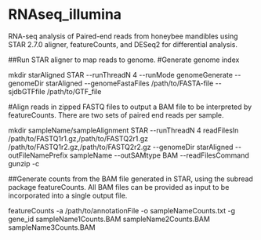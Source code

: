 # RNAseq_illumina
RNA-seq analysis of Paired-end reads from honeybee mandibles using STAR 2.7.0 aligner, featureCounts, and DESeq2 for differential analysis.

##Run STAR aligner to map reads to genome. 
#Generate genome index

mkdir starAligned
STAR --runThreadN 4 --runMode genomeGenerate --genomeDir starAligned --genomeFastaFiles /path/to/FASTA-file --sjdbGTFfile /path/to/GTF_file

#Align reads in zipped FASTQ files to output a BAM file to be interpreted by featureCounts. There are two sets of paired end reads per sample. 

mkdir sampleName/sampleAlignment
STAR --runThreadN 4 readFilesIn /path/to/FASTQ1r1.gz,/path/to/FASTQ2r1.gz /path/to/FASTQ1r2.gz,/path/to/FASTQ2r2.gz --genomeDir starAligned --outFileNamePrefix sampleName --outSAMtype BAM --readFilesCommand gunzip -c 


##Generate counts from the BAM file generated in STAR, using the subread package featureCounts. All BAM files can be provided as input to be incorporated into a single output file.  

featureCounts -a /path/to/annotationFile -o sampleNameCounts.txt -g gene_id sampleName1Counts.BAM sampleName2Counts.BAM sampleName3Counts.BAM 

